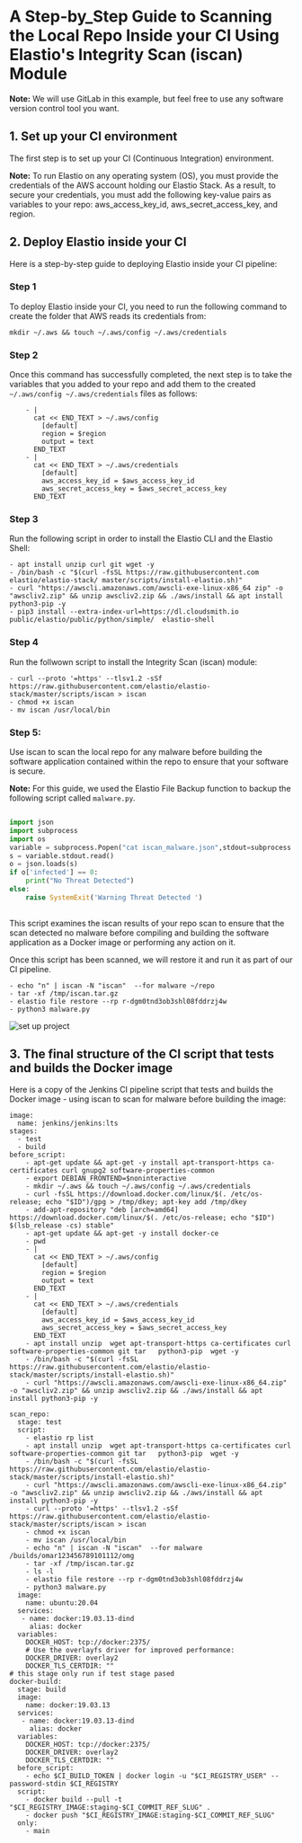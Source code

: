 # A Step-by_Step Guide to Scanning the Local Repo Inside your CI Using Elastio's Integrity Scan (iscan) Module

**Note:** We will use GitLab in this example, but feel free to use any software version control tool you want.

## 1. Set up your CI environment

The first step is to set up your CI (Continuous Integration) environment. 

**Note:** To run Elastio on any operating system (OS), you must provide the credentials of the AWS account holding our Elastio Stack. As a result, to secure your credentials, you must add the following key-value pairs as variables to your repo: aws_access_key_id, aws_secret_access_key, and region.

## 2. Deploy Elastio inside your CI 

Here is a step-by-step guide to deploying Elastio inside your CI pipeline: 

### Step 1

To deploy Elastio inside your CI, you need to run the following command to create the folder that AWS reads its credentials from: 

```
mkdir ~/.aws && touch ~/.aws/config ~/.aws/credentials 
```

### Step 2 

Once this command has successfully completed, the next step is to take the variables that you added to your repo and add them to the created  `~/.aws/config ~/.aws/credentials` files as follows: 

``` 
    - |
      cat << END_TEXT > ~/.aws/config
        [default]
        region = $region
        output = text
      END_TEXT
    - |
      cat << END_TEXT > ~/.aws/credentials
        [default]
        aws_access_key_id = $aws_access_key_id
        aws_secret_access_key = $aws_secret_access_key
      END_TEXT
```
### Step 3

Run the following script in order to install the Elastio CLI and the Elastio Shell: 

```
- apt install unzip curl git wget -y
- /bin/bash -c "$(curl -fsSL https://raw.githubusercontent.com elastio/elastio-stack/ master/scripts/install-elastio.sh)"
- curl "https://awscli.amazonaws.com/awscli-exe-linux-x86_64 zip" -o "awscliv2.zip" && unzip awscliv2.zip && ./aws/install && apt install python3-pip -y
- pip3 install --extra-index-url=https://dl.cloudsmith.io public/elastio/public/python/simple/  elastio-shell
```

 ### Step 4

Run the follwown script to install the Integrity Scan (iscan) module: 

```
- curl --proto '=https' --tlsv1.2 -sSf https://raw.githubusercontent.com/elastio/elastio-stack/master/scripts/iscan > iscan
- chmod +x iscan
- mv iscan /usr/local/bin
 ```

### Step 5: 

Use iscan to scan the local repo for any malware before building the software application contained within the repo to ensure that your software is secure. 

**Note:** For this guide, we used the Elastio File Backup function to backup the following script called `malware.py`.

```python

import json
import subprocess
import os
variable = subprocess.Popen("cat iscan_malware.json",stdout=subprocess.PIPE,shell=True)
s = variable.stdout.read()
o = json.loads(s)
if o['infected'] == 0:
    print("No Threat Detected")
else:
    raise SystemExit('Warning Threat Detected ')     
          
```
This script examines the iscan results of your repo scan to ensure that the scan detected no malware before compiling and building the software application as a Docker image or performing any action on it. 

Once this script has been scanned, we will restore it and run it as part of our CI pipeline. 

```
- echo "n" | iscan -N "iscan"  --for malware ~/repo 
- tar -xf /tmp/iscan.tar.gz
- elastio file restore --rp r-dgm0tnd3ob3shl08fddrzj4w
- python3 malware.py
```

![set up project](https://i.ibb.co/Zdnxz6X/repo.png)

## 3. The final structure of the CI script that tests and builds the Docker image

Here is a copy of the Jenkins CI pipeline script that tests and builds the Docker image - using iscan to scan for malware before building the image:

```
image:
  name: jenkins/jenkins:lts
stages:
  - test
  - build
before_script:
    - apt-get update && apt-get -y install apt-transport-https ca-certificates curl gnupg2 software-properties-common
    - export DEBIAN_FRONTEND=$noninteractive
    - mkdir ~/.aws && touch ~/.aws/config ~/.aws/credentials
    - curl -fsSL https://download.docker.com/linux/$(. /etc/os-release; echo "$ID")/gpg > /tmp/dkey; apt-key add /tmp/dkey
    - add-apt-repository "deb [arch=amd64] https://download.docker.com/linux/$(. /etc/os-release; echo "$ID") $(lsb_release -cs) stable"
    - apt-get update && apt-get -y install docker-ce
    - pwd
    - |
      cat << END_TEXT > ~/.aws/config
        [default]
        region = $region
        output = text
      END_TEXT
    - |
      cat << END_TEXT > ~/.aws/credentials
        [default]
        aws_access_key_id = $aws_access_key_id
        aws_secret_access_key = $aws_secret_access_key
      END_TEXT
    - apt install unzip  wget apt-transport-https ca-certificates curl software-properties-common git tar   python3-pip  wget -y
    - /bin/bash -c "$(curl -fsSL https://raw.githubusercontent.com/elastio/elastio-stack/master/scripts/install-elastio.sh)"
    - curl "https://awscli.amazonaws.com/awscli-exe-linux-x86_64.zip" -o "awscliv2.zip" && unzip awscliv2.zip && ./aws/install && apt install python3-pip -y
    
scan_repo:
  stage: test
  script:
    - elastio rp list
    - apt install unzip  wget apt-transport-https ca-certificates curl software-properties-common git tar   python3-pip  wget -y
    - /bin/bash -c "$(curl -fsSL https://raw.githubusercontent.com/elastio/elastio-stack/master/scripts/install-elastio.sh)"
    - curl "https://awscli.amazonaws.com/awscli-exe-linux-x86_64.zip" -o "awscliv2.zip" && unzip awscliv2.zip && ./aws/install && apt install python3-pip -y
    - curl --proto '=https' --tlsv1.2 -sSf https://raw.githubusercontent.com/elastio/elastio-stack/master/scripts/iscan > iscan
    - chmod +x iscan
    - mv iscan /usr/local/bin
    - echo "n" | iscan -N "iscan"  --for malware /builds/omar123456789101112/omg  
    - tar -xf /tmp/iscan.tar.gz
    - ls -l
    - elastio file restore --rp r-dgm0tnd3ob3shl08fddrzj4w 
    - python3 malware.py
  image:
    name: ubuntu:20.04
  services:
   - name: docker:19.03.13-dind
     alias: docker
  variables:
    DOCKER_HOST: tcp://docker:2375/
    # Use the overlayfs driver for improved performance:
    DOCKER_DRIVER: overlay2
    DOCKER_TLS_CERTDIR: ""
# this stage only run if test stage pased
docker-build:
  stage: build
  image:
    name: docker:19.03.13
  services:
   - name: docker:19.03.13-dind
     alias: docker
  variables:
    DOCKER_HOST: tcp://docker:2375/
    DOCKER_DRIVER: overlay2
    DOCKER_TLS_CERTDIR: ""
  before_script:
    - echo $CI_BUILD_TOKEN | docker login -u "$CI_REGISTRY_USER" --password-stdin $CI_REGISTRY
  script:
    - docker build --pull -t "$CI_REGISTRY_IMAGE:staging-$CI_COMMIT_REF_SLUG" .
    - docker push "$CI_REGISTRY_IMAGE:staging-$CI_COMMIT_REF_SLUG"
  only:
    - main
```



